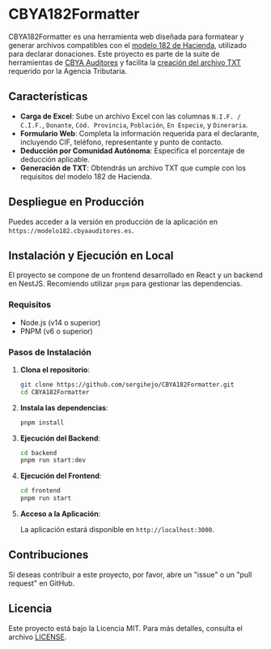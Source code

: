 # CBYA182Formatter

CBYA182Formatter es una herramienta web diseñada para formatear y generar archivos compatibles con el [modelo 182 de Hacienda](https://sede.agenciatributaria.gob.es/Sede/procedimientoini/GI02.shtml), utilizado para declarar donaciones. Este proyecto es parte de la suite de herramientas de [CBYA Auditores](https://cbyaauditores.es) y facilita la [creación del archivo TXT](https://sede.agenciatributaria.gob.es/static_files/Sede/Disenyo_registro/DR_100_199/archivos/182.pdf) requerido por la Agencia Tributaria.

## Características

-   **Carga de Excel**: Sube un archivo Excel con las columnas `N.I.F. / C.I.F.`, `Donante`, `Cód. Provincia`, `Población`, `En Especie`, y `Dineraria`.
-   **Formulario Web**: Completa la información requerida para el declarante, incluyendo CIF, teléfono, representante y punto de contacto.
-   **Deducción por Comunidad Autónoma**: Especifica el porcentaje de deducción aplicable.
-   **Generación de TXT**: Obtendrás un archivo TXT que cumple con los requisitos del modelo 182 de Hacienda.

## Despliegue en Producción

Puedes acceder a la versión en producción de la aplicación en `https://modelo182.cbyaauditores.es`.

## Instalación y Ejecución en Local

El proyecto se compone de un frontend desarrollado en React y un backend en NestJS. Recomiendo utilizar `pnpm` para gestionar las dependencias.

### Requisitos

-   Node.js (v14 o superior)
-   PNPM (v6 o superior)

### Pasos de Instalación

1. **Clona el repositorio**:

    ```bash
    git clone https://github.com/sergihejo/CBYA182Formatter.git
    cd CBYA182Formatter
    ```

2. **Instala las dependencias**:

    ```bash
    pnpm install
    ```

3. **Ejecución del Backend**:

    ```bash
    cd backend
    pnpm run start:dev
    ```

4. **Ejecución del Frontend**:

    ```bash
    cd frontend
    pnpm run start
    ```

5. **Acceso a la Aplicación**:

    La aplicación estará disponible en `http://localhost:3000`.

## Contribuciones

Si deseas contribuir a este proyecto, por favor, abre un "issue" o un "pull request" en GitHub.

## Licencia

Este proyecto está bajo la Licencia MIT. Para más detalles, consulta el archivo [LICENSE](LICENSE).
